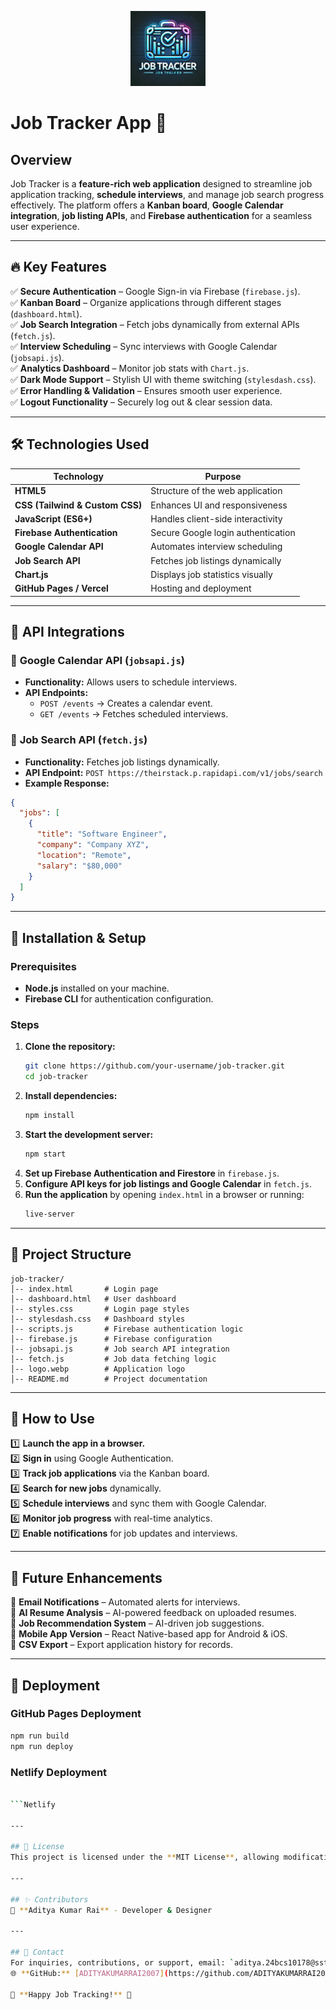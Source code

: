 
<p align="center">
  <img src="logo.webp" alt="Job Tracker Logo" width="120">
</p>

# Job Tracker App 🚀

## Overview
Job Tracker is a **feature-rich web application** designed to streamline job application tracking, **schedule interviews**, and manage job search progress effectively. The platform offers a **Kanban board**, **Google Calendar integration**, **job listing APIs**, and **Firebase authentication** for a seamless user experience.

---

## 🔥 Key Features
✅ **Secure Authentication** – Google Sign-in via Firebase (`firebase.js`).  
✅ **Kanban Board** – Organize applications through different stages (`dashboard.html`).  
✅ **Job Search Integration** – Fetch jobs dynamically from external APIs (`fetch.js`).  
✅ **Interview Scheduling** – Sync interviews with Google Calendar (`jobsapi.js`).  
✅ **Analytics Dashboard** – Monitor job stats with `Chart.js`.  
✅ **Dark Mode Support** – Stylish UI with theme switching (`stylesdash.css`).  
✅ **Error Handling & Validation** – Ensures smooth user experience.  
✅ **Logout Functionality** – Securely log out & clear session data.  

---

## 🛠️ Technologies Used
| Technology   | Purpose |
|-------------|------------------------------------------------------|
| **HTML5**   | Structure of the web application |
| **CSS (Tailwind & Custom CSS)** | Enhances UI and responsiveness |
| **JavaScript (ES6+)** | Handles client-side interactivity |
| **Firebase Authentication** | Secure Google login authentication |
| **Google Calendar API** | Automates interview scheduling |
| **Job Search API** | Fetches job listings dynamically |
| **Chart.js** | Displays job statistics visually |
| **GitHub Pages / Vercel** | Hosting and deployment |

---

## 🔗 API Integrations
### 🔹 **Google Calendar API** (`jobsapi.js`)
- **Functionality:** Allows users to schedule interviews.
- **API Endpoints:**
  - `POST /events` → Creates a calendar event.
  - `GET /events` → Fetches scheduled interviews.

### 🔹 **Job Search API** (`fetch.js`)
- **Functionality:** Fetches job listings dynamically.
- **API Endpoint:** `POST https://theirstack.p.rapidapi.com/v1/jobs/search`
- **Example Response:**
```json
{
  "jobs": [
    {
      "title": "Software Engineer",
      "company": "Company XYZ",
      "location": "Remote",
      "salary": "$80,000"
    }
  ]
}
```

---

## 🚀 Installation & Setup
### Prerequisites
- **Node.js** installed on your machine.
- **Firebase CLI** for authentication configuration.

### Steps
1. **Clone the repository:**
   ```sh
   git clone https://github.com/your-username/job-tracker.git
   cd job-tracker
   ```
2. **Install dependencies:**
   ```sh
   npm install
   ```
3. **Start the development server:**
   ```sh
   npm start
   ```
4. **Set up Firebase Authentication and Firestore** in `firebase.js`.
5. **Configure API keys for job listings and Google Calendar** in `fetch.js`.
6. **Run the application** by opening `index.html` in a browser or running:
   ```sh
   live-server
   ```

---

## 📂 Project Structure
```
job-tracker/
│-- index.html       # Login page
│-- dashboard.html   # User dashboard
│-- styles.css       # Login page styles
│-- stylesdash.css   # Dashboard styles
│-- scripts.js       # Firebase authentication logic
│-- firebase.js      # Firebase configuration
│-- jobsapi.js       # Job search API integration
│-- fetch.js         # Job data fetching logic
│-- logo.webp        # Application logo
│-- README.md        # Project documentation
```

---

## 🎯 How to Use
1️⃣ **Launch the app in a browser.**  
2️⃣ **Sign in** using Google Authentication.  
3️⃣ **Track job applications** via the Kanban board.  
4️⃣ **Search for new jobs** dynamically.  
5️⃣ **Schedule interviews** and sync them with Google Calendar.  
6️⃣ **Monitor job progress** with real-time analytics.  
7️⃣ **Enable notifications** for job updates and interviews.  

---

## 🔮 Future Enhancements
🚀 **Email Notifications** – Automated alerts for interviews.  
🚀 **AI Resume Analysis** – AI-powered feedback on uploaded resumes.  
🚀 **Job Recommendation System** – AI-driven job suggestions.  
🚀 **Mobile App Version** – React Native-based app for Android & iOS.  
🚀 **CSV Export** – Export application history for records.  

---

## 📢 Deployment
### **GitHub Pages Deployment**
```sh
npm run build
npm run deploy
```
### **Netlify Deployment**
```sh

```Netlify

---

## 📜 License
This project is licensed under the **MIT License**, allowing modifications and commercial use.

---

## ✨ Contributors
👤 **Aditya Kumar Rai** - Developer & Designer

---

## 📩 Contact
For inquiries, contributions, or support, email: `aditya.24bcs10178@sst.scaler.com`  
🌐 **GitHub:** [ADITYAKUMARRAI2007](https://github.com/ADITYAKUMARRAI2007)  

🚀 **Happy Job Tracking!** 🎯

